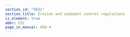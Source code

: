```yaml
---
section_id: "452c"
section_title: Erosion and sediment control regulations
is_element: true
abbr: ESC
page_in_manual: 450-4
---
```

